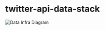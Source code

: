 # twitter-api-data-stack
![Data Infra Diagram](https://media.discordapp.net/attachments/1023624440350785706/1023720457540739133/infra_final_final.png?width=810&height=369)
